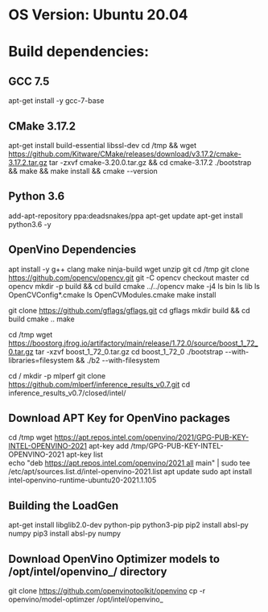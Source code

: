 # OS Version: Ubuntu 20.04

# Build dependencies: 
## GCC 7.5
apt-get install -y gcc-7-base

## CMake 3.17.2
apt-get install build-essential libssl-dev
cd /tmp && wget https://github.com/Kitware/CMake/releases/download/v3.17.2/cmake-3.17.2.tar.gz
tar -zxvf cmake-3.20.0.tar.gz && cd cmake-3.17.2
./bootstrap && make && make install && cmake --version

## Python 3.6
add-apt-repository ppa:deadsnakes/ppa
apt-get update
apt-get install python3.6 -y

## OpenVino Dependencies
apt install -y g++ clang make ninja-build wget unzip git
cd /tmp 
git clone https://github.com/opencv/opencv.git
git -C opencv checkout master
cd opencv
mkdir -p build && cd build
cmake ../../opencv
make -j4
ls bin
ls lib
ls OpenCVConfig*.cmake
ls OpenCVModules.cmake
make install


git clone https://github.com/gflags/gflags.git
cd gflags
mkdir build && cd build
cmake ..
make

cd /tmp 
wget https://boostorg.jfrog.io/artifactory/main/release/1.72.0/source/boost_1_72_0.tar.gz
tar -xzvf boost_1_72_0.tar.gz
cd boost_1_72_0
./bootstrap --with-libraries=filesystem && ./b2 --with-filesystem

cd /
mkdir -p mlperf
git clone https://github.com/mlperf/inference_results_v0.7.git
cd inference_results_v0.7/closed/intel/

##  Download APT Key for OpenVino packages
cd /tmp 
wget https://apt.repos.intel.com/openvino/2021/GPG-PUB-KEY-INTEL-OPENVINO-2021
apt-key add /tmp/GPG-PUB-KEY-INTEL-OPENVINO-2021
apt-key list
echo "deb https://apt.repos.intel.com/openvino/2021 all main" | sudo tee /etc/apt/sources.list.d/intel-openvino-2021.list
apt update
sudo apt install intel-openvino-runtime-ubuntu20-2021.1.105

## Building the LoadGen
apt-get install libglib2.0-dev python-pip python3-pip
pip2 install absl-py numpy
pip3 install absl-py numpy

## Download OpenVino Optimizer models to /opt/intel/openvino_<version>/ directory
git clone https://github.com/openvinotoolkit/openvino
cp -r openvino/model-optimzer /opt/intel/openvino_<version>
